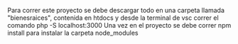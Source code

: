 Para correr este proyecto se debe descargar todo en una carpeta llamada "bienesraices", contenida en htdocs y desde la terminal de vsc correr el comando 
php -S localhost:3000
Una vez en el proyecto se debe correr npm install para instalar la carpeta node_modules
